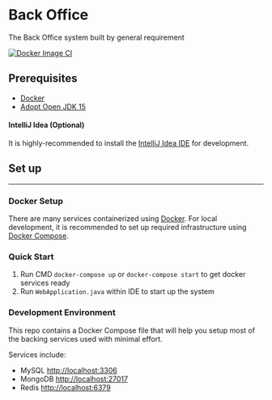# Back Office
The Back Office system built by general requirement

[![Docker Image CI](https://github.com/amoylabs/backoffice/actions/workflows/docker-image.yml/badge.svg)](https://github.com/amoylabs/backoffice/actions/workflows/docker-image.yml)

## Prerequisites
- [Docker](https://docs.docker.com/get-docker)
- [Adopt Open JDK 15](https://adoptopenjdk.net/index.html?variant=openjdk15&jvmVariant=hotspot)


#### IntelliJ Idea (Optional)
It is highly-recommended to install the [IntelliJ Idea IDE](https://www.jetbrains.com/idea) for development.


## Set up
_____

### Docker Setup
There are many services containerized using [Docker](https://docs.docker.com).
For local development, it is recommended to set up required infrastructure using [Docker Compose](https://docs.docker.com/compose).

### Quick Start
1. Run CMD `docker-compose up` or `docker-compose start` to get docker services ready
2. Run `WebApplication.java` within IDE to start up the system

### Development Environment
This repo contains a Docker Compose file that will help you setup most of the backing services used with minimal effort.

Services include:
- MySQL <http://localhost:3306>
- MongoDB <http://localhost:27017>
- Redis <http://localhost:6379>
